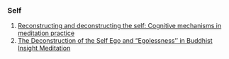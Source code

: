 ### Self

1. [Reconstructing and deconstructing the self: Cognitive mechanisms in meditation practice](http://dx.doi.org/10.1016/j.tics.2015.07.001)
2. [The Deconstruction of the Self Ego and “Egolessness’’ in Buddhist Insight Meditation](https://citeseerx.ist.psu.edu/viewdoc/download?doi=10.1.1.1088.6185&rep=rep1&type=pdf)
